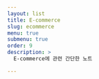 ```yaml
---
layout: list
title: E-commerce
slug: ecommerce
menu: true
submenu: true
order: 9
description: >
  E-commerce에 관련 간단한 노트

---
```

